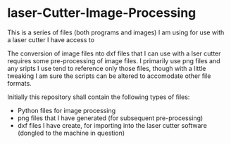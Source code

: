 # laser-Cutter-Image-Processing
This is a series of files (both programs and images) I am using for use with a laser cutter I have access to

The conversion  of image files nto dxf files that I can use with a lser cutter requires some pre-processing of image files.  I primarily use png files and any sripts I use tend to reference only those files, though with a little tweaking I am sure the scripts can be altered to accomodate other file formats.

Initially this repository shall contain the following types of files:
 * Python files for image processing
 * png files that I have generated (for subsequent pre-processing)
 * dxf files I have create, for importing into the laser cutter software (dongled to the machine in question)
